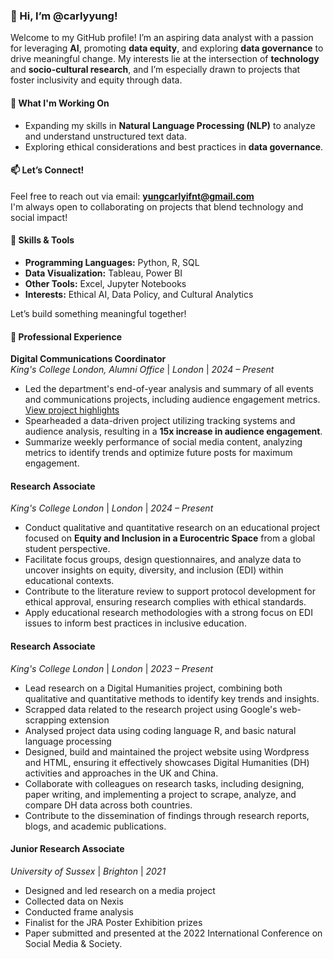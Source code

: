 ### 👋 Hi, I’m @carlyyung!  
Welcome to my GitHub profile! I’m an aspiring data analyst with a passion for leveraging **AI**, promoting **data equity**, and exploring **data governance** to drive meaningful change. My interests lie at the intersection of **technology** and **socio-cultural research**, and I’m especially drawn to projects that foster inclusivity and equity through data.

#### 🌱 What I'm Working On  
- Expanding my skills in **Natural Language Processing (NLP)** to analyze and understand unstructured text data.  
- Exploring ethical considerations and best practices in **data governance**.  

#### 📫 Let’s Connect!  
Feel free to reach out via email: **yungcarlyifnt@gmail.com**  
I'm always open to collaborating on projects that blend technology and social impact!  

#### 🚀 Skills & Tools  
- **Programming Languages:** Python, R, SQL  
- **Data Visualization:** Tableau, Power BI  
- **Other Tools:** Excel, Jupyter Notebooks  
- **Interests:** Ethical AI, Data Policy, and Cultural Analytics  

Let’s build something meaningful together!
#### 💼 Professional Experience  
**Digital Communications Coordinator**  
*King's College London, Alumni Office* | *London* | *2024 – Present*  
- Led the department's end-of-year analysis and summary of all events and communications projects, including audience engagement metrics. [View project highlights](https://www.instagram.com/p/DECSoGAM2Ib/?utm_source=ig_web_copy_link)
- Spearheaded a data-driven project utilizing tracking systems and audience analysis, resulting in a **15x increase in audience engagement**.  
- Summarize weekly performance of social media content, analyzing metrics to identify trends and optimize future posts for maximum engagement.

#### **Research Associate**  
*King's College London* | *London* | *2024 – Present*  
- Conduct qualitative and quantitative research on an educational project focused on **Equity and Inclusion in a Eurocentric Space** from a global student perspective.  
- Facilitate focus groups, design questionnaires, and analyze data to uncover insights on equity, diversity, and inclusion (EDI) within educational contexts.  
- Contribute to the literature review to support protocol development for ethical approval, ensuring research complies with ethical standards.  
- Apply educational research methodologies with a strong focus on EDI issues to inform best practices in inclusive education.
   
#### **Research Associate**  
*King's College London* | *London* | *2023 – Present*  
- Lead research on a Digital Humanities project, combining both qualitative and quantitative methods to identify key trends and insights.  
- Scrapped data related to the research project using Google's web-scrapping extension
- Analysed project data using coding language R, and basic natural language processing 
- Designed, build and maintained the project website using Wordpress and HTML, ensuring it effectively showcases Digital Humanities (DH) activities and approaches in the UK and China.  
- Collaborate with colleagues on research tasks, including designing, paper writing, and implementing a project to scrape, analyze, and compare DH data across both countries.  
- Contribute to the dissemination of findings through research reports, blogs, and academic publications.  

#### **Junior Research Associate**  
*University of Sussex* | *Brighton* | *2021*  
- Designed and led research on a media project
- Collected data on Nexis
- Conducted frame analysis
- Finalist for the JRA Poster Exhibition prizes
- Paper submitted and presented at the 2022 International Conference on Social Media & Society.
  
<!---
carlyyung/carlyyung is a ✨ special ✨ repository because its `README.md` (this file) appears on your GitHub profile.
You can click the Preview link to take a look at your changes.
--->
